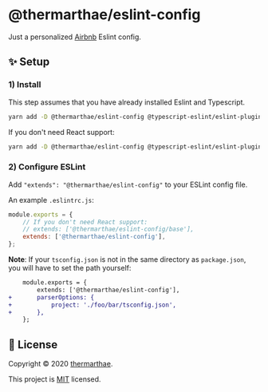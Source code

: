 # @thermarthae/eslint-config

Just a personalized [Airbnb](https://www.npmjs.com/package/eslint-config-airbnb) Eslint config.

## ✨ Setup

### 1) Install

This step assumes that you have already installed Eslint and Typescript.

```bash
yarn add -D @thermarthae/eslint-config @typescript-eslint/eslint-plugin @typescript-eslint/parser eslint-plugin-import eslint-plugin-jsx-a11y eslint-plugin-react eslint-plugin-react-hooks
```

If you don't need React support:

```bash
yarn add -D @thermarthae/eslint-config @typescript-eslint/eslint-plugin @typescript-eslint/parser eslint-plugin-import
```

### 2) Configure ESLint

Add `"extends": "@thermarthae/eslint-config"` to your ESLint config file.

An example `.eslintrc.js`:

```js
module.exports = {
	// If you don't need React support:
	// extends: ['@thermarthae/eslint-config/base'],
	extends: ['@thermarthae/eslint-config'],
};
```

**Note**: If your `tsconfig.json` is not in the same directory as `package.json`, you will have to set the path yourself:

```diff
	module.exports = {
		extends: ['@thermarthae/eslint-config'],
+		parserOptions: {
+			project: './foo/bar/tsconfig.json',
+		},
	};
```

## 📝 License

Copyright © 2020 [thermarthae](https://github.com/thermarthae).

This project is [MIT](https://github.com/thermarthae/eslint-config/blob/master/LICENSE.md) licensed.
